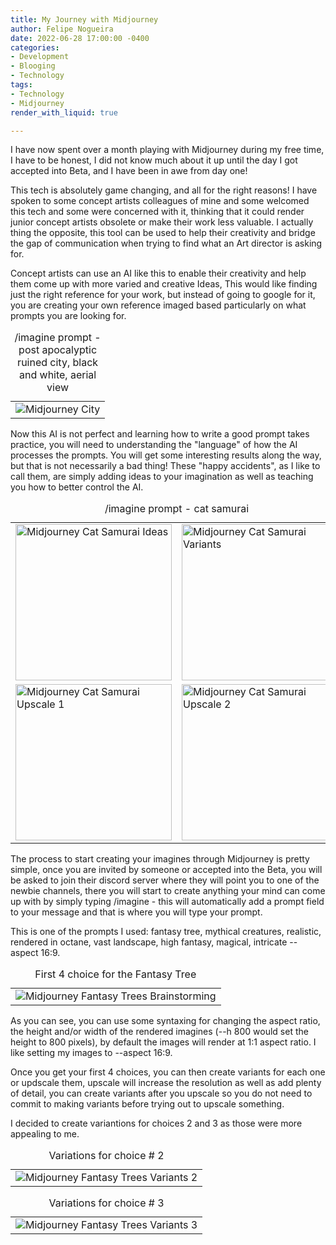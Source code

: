 ```yaml
---
title: My Journey with Midjourney
author: Felipe Nogueira
date: 2022-06-28 17:00:00 -0400
categories:
- Development
- Blooging
- Technology
tags:
- Technology
- Midjourney
render_with_liquid: true

---
```

I have now spent over a month playing with Midjourney during my free time, I have to be honest, I did not know much about it up until the day I got accepted into Beta, and I have been in awe from day one!

This tech is absolutely game changing, and all for the right reasons! I have spoken to some concept artists colleagues of mine and some welcomed this tech and some were concerned with it, thinking that it could render junior concept artists obsolete or make their work less valuable. I actually thing the opposite, this tool can be used to help their creativity and bridge the gap of communication when trying to find what an Art director is asking for.

Concept artists can use an AI like this to enable their creativity and help them come up with more varied and creative Ideas, This would like finding just the right reference for your work, but instead of going to google for it, you are creating your own reference imaged based particularly on what  prompts you are looking for.

<center>
<table>
<caption style="text-align:center">/imagine prompt - post apocalyptic ruined city, black and white, aerial view</caption>
<tbody>
<tr>
<td>
<img src="https://res.cloudinary.com/felipenogueira3d-cloud/image/upload/v1656390414/midjourney-city.png"
title="Midjourney City"/>
 </td>
</tr>
</tbody>
</table>
</center>

Now this AI is not perfect and learning how to write a good prompt takes practice, you will need to understanding the "language" of how the AI processes the prompts. You will get some interesting results along the way, but that is not necessarily a bad thing! These "happy accidents", as I like to call them, are simply adding ideas to your imagination as well as teaching you how to better control the AI.

<center>
<table>
<caption style="text-align:center">/imagine prompt - cat samurai</caption>
<tbody>
<tr>
<td>
<img src="https://res.cloudinary.com/felipenogueira3d-cloud/image/upload/v1656392589/midjourney-cat-samurai-options.png"
title="Midjourney Cat Samurai Ideas"
width="250"/>
</td>
<td>
<img src="https://res.cloudinary.com/felipenogueira3d-cloud/image/upload/v1656391291/midjourney-cat-samurai-variants.png"
title="Midjourney Cat Samurai Variants"
width="250"/>
</td>
</tr>
<tr>
<td>
<img src="https://res.cloudinary.com/felipenogueira3d-cloud/image/upload/v1656391291/midjourney-cat-samurai-updscale1.png"
title="Midjourney Cat Samurai Upscale 1"
width="250"/>
</td>
<td>
<img src="https://res.cloudinary.com/felipenogueira3d-cloud/image/upload/v1656391291/midjourney-cat-samurai-updscale2.png"
title="Midjourney Cat Samurai Upscale 2"
width="250"/>
</td>
</tr>
</tbody>
</table>
</center>

The process to start creating your imagines through Midjourney is pretty simple, once you are invited by someone or accepted into the Beta, you will be asked to join their discord server where they will point you to one of the newbie channels, there you will start to create anything your mind can come up with by simply typing /imagine - this will automatically add a prompt field to your message and that is where you will type your prompt.

This is one of the prompts I used: fantasy tree, mythical creatures, realistic, rendered in octane, vast landscape, high fantasy, magical, intricate -- aspect 16:9.

<center>
<table>
<caption style="text-align:center">First 4 choice for the Fantasy Tree</caption>
<tbody>
<tr>
<td>
<img src="https://res.cloudinary.com/felipenogueira3d-cloud/image/upload/v1656395271/midjourney-fantasy-tree-ideas.png"
title="Midjourney Fantasy Trees Brainstorming"/>
 </td>
</tr>
</tbody>
</table>
</center>

As you can see, you can use some syntaxing for changing the aspect ratio, the height and/or width of the rendered imagines (--h 800 would set the height to 800 pixels), by default the images will render at 1:1 aspect ratio. I like setting my images to --aspect 16:9.

Once you get your first 4 choices, you can then create variants for each one or updscale them, upscale will increase the resolution as well as add plenty of detail, you can create variants after you upscale so you do not need to commit to making variants before trying out to upscale something.

I decided to create variantions for choices 2 and 3 as those were more appealing to me.

<center>
<table>
<caption style="text-align:center">Variations for choice # 2</caption>
<tbody>
<tr>
<td>
<img src="https://res.cloudinary.com/felipenogueira3d-cloud/image/upload/v1656395271/midjourney-fantasy-tree-variants-from-2.png"
title="Midjourney Fantasy Trees Variants 2"/>
 </td>
</tr>
</tbody>
</table>
</center>
<center>
<table>
<caption style="text-align:center">Variations for choice # 3</caption>
<tbody>
<tr>
<td>
<img src="https://res.cloudinary.com/felipenogueira3d-cloud/image/upload/v1656395271/midjourney-fantasy-tree-variants-from-3.png"
title="Midjourney Fantasy Trees Variants 3"/>
 </td>
</tr>
</tbody>
</table>
</center>
